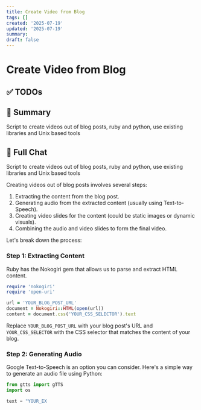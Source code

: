```yaml
---
title: Create Video from Blog
tags: []
created: '2025-07-19'
updated: '2025-07-19'
summary:
draft: false
---
```


# Create Video from Blog

## ✅ TODOs


## 📌 Summary
Script to create videos out of blog posts, ruby and python, use existing libraries and Unix based tools

## 🧠 Full Chat


Script to create videos out of blog posts, ruby and python, use existing libraries and Unix based tools

Creating videos out of blog posts involves several steps:

1. Extracting the content from the blog post.
2. Generating audio from the extracted content (usually using Text-to-Speech).
3. Creating video slides for the content (could be static images or dynamic visuals).
4. Combining the audio and video slides to form the final video.

Let's break down the process:

### Step 1: Extracting Content

Ruby has the Nokogiri gem that allows us to parse and extract HTML content.

```ruby
require 'nokogiri'
require 'open-uri'

url = 'YOUR_BLOG_POST_URL'
document = Nokogiri::HTML(open(url))
content = document.css('YOUR_CSS_SELECTOR').text
```

Replace `YOUR_BLOG_POST_URL` with your blog post's URL and `YOUR_CSS_SELECTOR` with the CSS selector that matches the content of your blog.

### Step 2: Generating Audio

Google Text-to-Speech is an option you can consider. Here's a simple way to generate an audio file using Python:

```python
from gtts import gTTS
import os

text = "YOUR_EX
